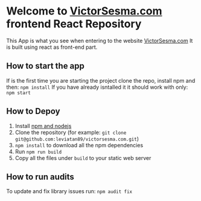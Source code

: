 # Welcome to [VictorSesma.com](https://victorsesma.com/) frontend React Repository

This App is what you see when entering to the website [VictorSesma.com](https://victorsesma.com)
It is built using react as front-end part.

## How to start the app
If is the first time you are starting the project clone the repo, install npm and then:
`npm install`
If you have already isntalled it it should work with only:
`npm start`

## How to Depoy
1. Install [npm and nodejs](https://nodejs.org/en/download/package-manager/)
2. Clone the repository (for example: `git clone git@github.com:leviatan89/victorsesma.com.git`)
3. `npm install` to download all the npm dependencies
4. Run `npm run build`
5. Copy all the files under `build` to your static web server

## How to run audits
To update and fix library issues run: `npm audit fix`